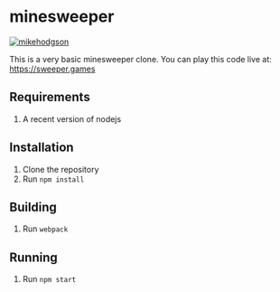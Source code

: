 # minesweeper 

[![mikehodgson](https://circleci.com/github/mikehodgson/minesweeper.svg?style=svg)](https://app.circleci.com/pipelines/github/mikehodgson/minesweeper)

This is a very basic minesweeper clone. You can play this code live at: https://sweeper.games 

## Requirements

1. A recent version of nodejs

## Installation

1. Clone the repository
2. Run `npm install`

## Building

1. Run `webpack`

## Running

1. Run `npm start`
